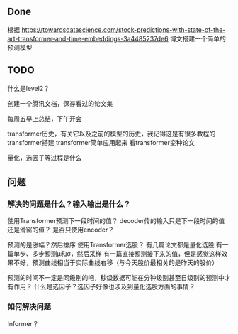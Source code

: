 ## Done

根据 https://towardsdatascience.com/stock-predictions-with-state-of-the-art-transformer-and-time-embeddings-3a4485237de6 博文搭建一个简单的预测模型

## TODO

什么是level2？


创建一个腾讯文档，保存看过的论文集

每周五早上总结，下午开会

transformer历史，有关它以及之前的模型的历史，我记得这是有很多教程的
transformer搭建
transformer简单应用起来
看transformer变种论文


量化，选因子等过程是什么


## 问题

### 解决的问题是什么？输入输出是什么？

使用Transformer预测下一段时间的值？
decoder传的输入只是下一段时间的值还是滑窗的值？
是否只使用encoder？



预测的是涨幅？然后排序
使用Transformer选股？
有几篇论文都是量化选股
有一篇单步、多步预测μ和σ，然后采样
有一篇直接预测接下来的值，但是感觉这样效果不好，预测曲线相当于实际曲线右移（与今天股价最相关的是昨天的股价）


预测的时间不一定是同级别的吧，秒级数据可能在分钟级别甚至日级别的预测中才有作用？
什么是选因子？选因子好像也涉及到量化选股方面的事情？

### 如何解决问题

Informer？

